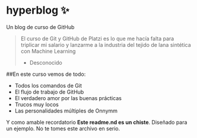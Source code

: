 # hyperblog ✨
Un blog de curso de GitHub

> El curso de Git y GitHub de Platzi es lo que me hacía falta para triplicar mi salario y lanzarme a la industria del tejido de lana sintética con Machine Learning
> * Desconocido

##En este curso vemos de todo:
* Todos los comandos de Git
* El flujo de trabajo de GitHub
* El verdadero amor por las buenas prácticas
* Trucos muy locos
* Las personalidades múltiples de Onnymm

Y como amable recordatorio **Este readme.nd es un chiste**. Diseñado para un ejemplo. No te tomes este archivo en serio.